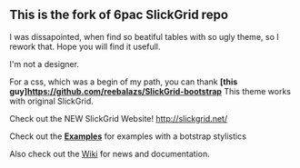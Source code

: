 ## This is the fork of 6pac SlickGrid repo

I was dissapointed, when find so beatiful tables with so ugly theme, so I rework that.
Hope you will find it usefull.

I'm not a designer.

For a css, which was a begin of my path, you can thank **[this guy]https://github.com/reebalazs/SlickGrid-bootstrap**
This theme works with original SlickGrid.


Check out the NEW SlickGrid Website! http://slickgrid.net/

Check out the **[Examples](https://github.com/ldmonster/SlickGrid-BotstrapTheme/tree/master/examples)** for examples with a botstrap stylistics

Also check out the [Wiki](https://github.com/6pac/SlickGrid/wiki) for news and documentation.


